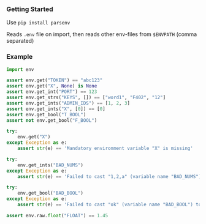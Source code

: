### Getting Started

Use `pip install parsenv`

Reads `.env` file on import, then reads other env-files from `$ENVPATH` (comma separated)

### Example

```py
import env

assert env.get("TOKEN") == "abc123"
assert env.get("X", None) is None
assert env.get_int("PORT") == 123
assert env.get_strs("KEYS", []) == ["word1", "F402", "12"]
assert env.get_ints("ADMIN_IDS") == [1, 2, 3]
assert env.get_ints("X", [0]) == [0]
assert env.get_bool("T_BOOL")
assert not env.get_bool("F_BOOL")

try:
    env.get("X")
except Exception as e:
    assert str(e) == 'Mandatory environment variable "X" is missing'

try:
    env.get_ints("BAD_NUMS")
except Exception as e:
    assert str(e) == 'Failed to cast "1,2,a" (variable name "BAD_NUMS") to list'

try:
    env.get_bool("BAD_BOOL")
except Exception as e:
    assert str(e) == 'Failed to cast "ok" (variable name "BAD_BOOL") to bool'

assert env.raw.float("FLOAT") == 1.45
```
